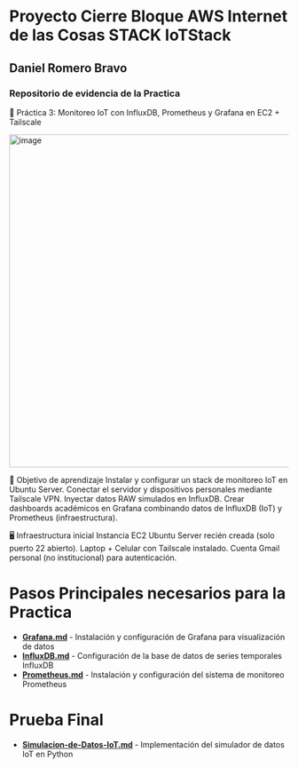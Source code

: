 # Proyecto Cierre Bloque AWS Internet de las Cosas STACK IoTStack
## Daniel Romero Bravo

### Repositorio de evidencia de la Practica 
🧪 Práctica 3: Monitoreo IoT con InfluxDB, Prometheus y Grafana en EC2 + Tailscale

<img width="1000" height="600" alt="image" src="https://github.com/user-attachments/assets/df34b3e1-4a22-467c-ad80-8fb9e11c6b0c" />

🎯 Objetivo de aprendizaje
Instalar y configurar un stack de monitoreo IoT en Ubuntu Server.
Conectar el servidor y dispositivos personales mediante Tailscale VPN.
Inyectar datos RAW simulados en InfluxDB.
Crear dashboards académicos en Grafana combinando datos de InfluxDB (IoT) y Prometheus (infraestructura).

🖥️ Infraestructura inicial
Instancia EC2 Ubuntu Server recién creada (solo puerto 22 abierto).
Laptop + Celular con Tailscale instalado.
Cuenta Gmail personal (no institucional) para autenticación.

# Pasos Principales necesarios para la Practica
- [**Grafana.md**](Grafana.md) - Instalación y configuración de Grafana para visualización de datos
- [**InfluxDB.md**](InfluxDB.md) - Configuración de la base de datos de series temporales InfluxDB
- [**Prometheus.md**](Prometheus.md) - Instalación y configuración del sistema de monitoreo Prometheus

# Prueba Final
- [**Simulacion-de-Datos-IoT.md**](Simulacion-de-Datos-IoT.md) - Implementación del simulador de datos IoT en Python
